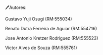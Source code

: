 🖊️Autores: 

Gustavo Yuji Osugi (RM:555034)

Renato Dutra Ferreira de Aguiar (RM:554716)

Jose Antonio Kretzer Rodriguez (RM:555523)

Victor Alves de Souza (RM:555761)

